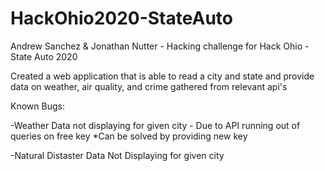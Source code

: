 # HackOhio2020-StateAuto
Andrew Sanchez &amp; Jonathan Nutter - Hacking challenge for Hack Ohio - State Auto 2020

Created a web application that is able to read a city and state and provide data on weather, air quality, and crime gathered from relevant api's

Known Bugs:

-Weather Data not displaying for given city - Due to API running out of queries on free key
*Can be solved by providing new key

-Natural Distaster Data Not Displaying for given city
